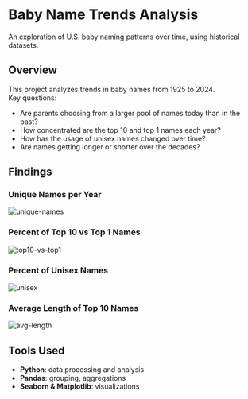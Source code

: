 # Baby Name Trends Analysis

An exploration of U.S. baby naming patterns over time, using historical datasets.  


## Overview
This project analyzes trends in baby names from 1925 to 2024.  
Key questions:
- Are parents choosing from a larger pool of names today than in the past?
- How concentrated are the top 10 and top 1 names each year?
- How has the usage of unisex names changed over time?
- Are names getting longer or shorter over the decades?


## Findings
### Unique Names per Year
![unique-names](plots/unique_names.png)

### Percent of Top 10 vs Top 1 Names
![top10-vs-top1](plots/top10_top1.png)

### Percent of Unisex Names
![unisex](plots/unisex.png)

### Average Length of Top 10 Names
![avg-length](plots/avg_length.png)

## Tools Used
- **Python**: data processing and analysis  
- **Pandas**: grouping, aggregations  
- **Seaborn & Matplotlib**: visualizations 
